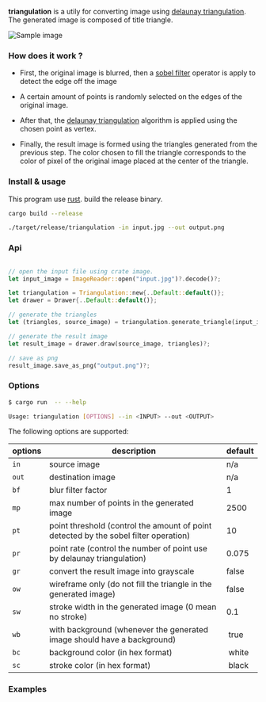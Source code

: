 **triangulation** is a utily for converting image using [delaunay triangulation](https://en.wikipedia.org/wiki/Delaunay_triangulation).
The generated image is composed of title triangle.

![Sample image](samples/perroquet_colorfull.png)

### How does it work ?

- First, the original image is blurred, then a [sobel filter](https://en.wikipedia.org/wiki/Sobel_operator) operator is apply to detect the edge off the image

- A certain amount of points is randomly selected on the edges of the original image.

- After that, the [delaunay triangulation](https://en.wikipedia.org/wiki/Delaunay_triangulation) algorithm is applied using the chosen point as
  vertex.

- Finally, the result image is formed using the triangles generated from the previous step.
  The color chosen to fill the triangle corresponds to the color of pixel of the original image placed at the center of the triangle.

### Install & usage

This program use [rust](https://www.rust-lang.org). build the release binary.

```bash
cargo build --release
```

```bash
./target/release/triangulation -in input.jpg --out output.png
```

### Api

```rust

// open the input file using crate image.
let input_image = ImageReader::open("input.jpg")?.decode()?;

let triangulation = Triangulation::new{..Default::default()};
let drawer = Drawer{..Default::default()};

// generate the triangles
let (triangles, source_image) = triangulation.generate_triangle(input_image);

// generate the result image
let result_image = drawer.draw(source_image, triangles)?;

// save as png
result_image.save_as_png("output.png")?;

```

### Options

```bash
$ cargo run  -- --help

Usage: triangulation [OPTIONS] --in <INPUT> --out <OUTPUT>
```

The following options are supported:

| options | description                                                                          | default |
| ------- | ------------------------------------------------------------------------------------ | ------- |
| `in`    | source image                                                                         | n/a     |
| `out`   | destination image                                                                    | n/a     |
| `bf`    | blur filter factor                                                                   | 1       |
| `mp`    | max number of points in the generated image                                          | 2500    |
| `pt`    | point threshold (control the amount of point detected by the sobel filter operation) | 10      |
| `pr`    | point rate (control the number of point use by delaunay triangulation)               | 0.075   |
| `gr`    | convert the result image into grayscale                                              | false   |
| `ow`    | wireframe only (do not fill the triangle in the generated image)                     | false   |
| `sw`    | stroke width in the generated image (0 mean no stroke)                               | 0.1     |
| `wb`    | with background (whenever the generated image should have a background)              |  true   |
| `bc`    | background color (in hex format)                                                     |  white  |
| `sc`    | stroke color (in hex format)                                                         |  black  |

### Examples
